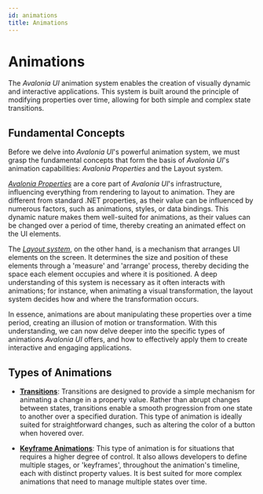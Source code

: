 ```yaml
---
id: animations
title: Animations
---
```


# Animations

The *Avalonia UI* animation system enables the creation of visually dynamic and interactive applications. This system is built around the principle of modifying properties over time, allowing for both simple and complex state transitions.  

## **Fundamental Concepts**

Before we delve into *Avalonia UI*'s powerful animation system, we must grasp the fundamental concepts
that form the basis of  *Avalonia UI*'s animation capabilities: *Avalonia Properties* and the Layout system.

*[Avalonia Properties](../custom-controls/defining-properties)* are a
core part of *Avalonia UI*'s infrastructure, influencing everything from rendering to layout to animation.
They are different from standard .NET properties, as their value can be influenced by numerous factors,
such as animations, styles, or data bindings. This dynamic nature makes them well-suited for animations,
as their values can be changed over a period of time, thereby creating an animated effect on the UI elements.

The *[Layout system](../../concepts/layout#the-layout-system)*, 
on the other hand, is a mechanism that arranges UI elements on the screen. 
It determines the size and position of these elements through a 'measure' and 'arrange' process,
thereby deciding the space each element occupies and where it is positioned. 
A deep understanding of this system is necessary as it often interacts with animations; 
for instance, when animating a visual transformation, the layout system decides how and where the transformation occurs.

In essence, animations are about manipulating these properties over a time period, 
creating an illusion of motion or transformation. With this understanding, we can 
now delve deeper into the specific types of animations *Avalonia UI* offers, and how 
to effectively apply them to create interactive and engaging applications.

## Types of Animations

- **[Transitions](transitions)**: Transitions are designed to provide a simple mechanism for animating
  a change in a property value. Rather than abrupt changes between states, transitions
  enable a smooth progression from one state to another over a specified duration.
  This type of animation is ideally suited for straightforward changes,
  such as altering the color of a button when hovered over.
  
- **[Keyframe Animations](keyframe-animations)**:  This type of animation is for situations
  that requires a higher degree of control. It also allows developers to
  define multiple stages, or 'keyframes', throughout the animation's timeline,
  each with distinct property values. It is best suited for more complex
  animations that need to manage multiple states over time.
